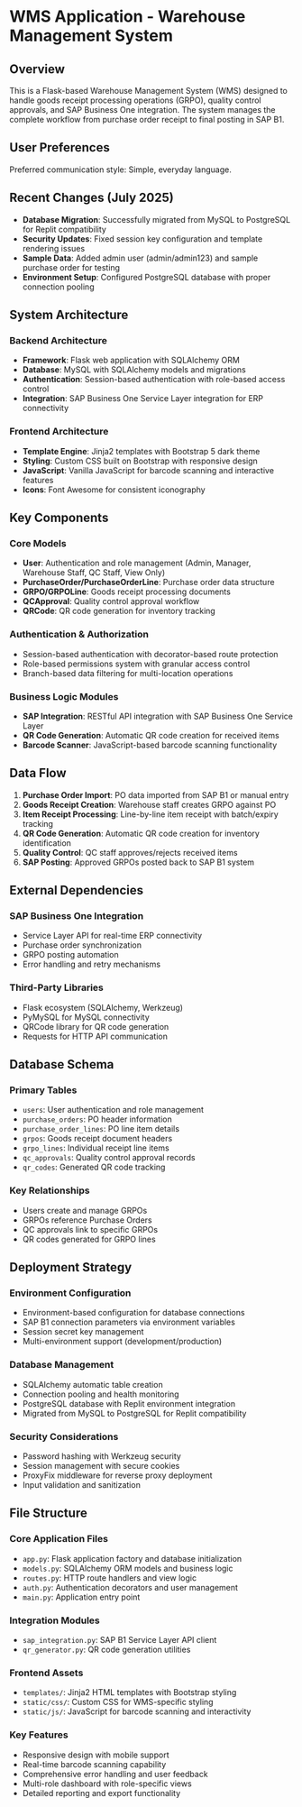 # WMS Application - Warehouse Management System

## Overview

This is a Flask-based Warehouse Management System (WMS) designed to handle goods receipt processing operations (GRPO), quality control approvals, and SAP Business One integration. The system manages the complete workflow from purchase order receipt to final posting in SAP B1.

## User Preferences

Preferred communication style: Simple, everyday language.

## Recent Changes (July 2025)

- **Database Migration**: Successfully migrated from MySQL to PostgreSQL for Replit compatibility
- **Security Updates**: Fixed session key configuration and template rendering issues  
- **Sample Data**: Added admin user (admin/admin123) and sample purchase order for testing
- **Environment Setup**: Configured PostgreSQL database with proper connection pooling

## System Architecture

### Backend Architecture
- **Framework**: Flask web application with SQLAlchemy ORM
- **Database**: MySQL with SQLAlchemy models and migrations
- **Authentication**: Session-based authentication with role-based access control
- **Integration**: SAP Business One Service Layer integration for ERP connectivity

### Frontend Architecture
- **Template Engine**: Jinja2 templates with Bootstrap 5 dark theme
- **Styling**: Custom CSS built on Bootstrap with responsive design
- **JavaScript**: Vanilla JavaScript for barcode scanning and interactive features
- **Icons**: Font Awesome for consistent iconography

## Key Components

### Core Models
- **User**: Authentication and role management (Admin, Manager, Warehouse Staff, QC Staff, View Only)
- **PurchaseOrder/PurchaseOrderLine**: Purchase order data structure
- **GRPO/GRPOLine**: Goods receipt processing documents
- **QCApproval**: Quality control approval workflow
- **QRCode**: QR code generation for inventory tracking

### Authentication & Authorization
- Session-based authentication with decorator-based route protection
- Role-based permissions system with granular access control
- Branch-based data filtering for multi-location operations

### Business Logic Modules
- **SAP Integration**: RESTful API integration with SAP Business One Service Layer
- **QR Code Generation**: Automatic QR code creation for received items
- **Barcode Scanner**: JavaScript-based barcode scanning functionality

## Data Flow

1. **Purchase Order Import**: PO data imported from SAP B1 or manual entry
2. **Goods Receipt Creation**: Warehouse staff creates GRPO against PO
3. **Item Receipt Processing**: Line-by-line item receipt with batch/expiry tracking
4. **QR Code Generation**: Automatic QR code creation for inventory identification
5. **Quality Control**: QC staff approves/rejects received items
6. **SAP Posting**: Approved GRPOs posted back to SAP B1 system

## External Dependencies

### SAP Business One Integration
- Service Layer API for real-time ERP connectivity
- Purchase order synchronization
- GRPO posting automation
- Error handling and retry mechanisms

### Third-Party Libraries
- Flask ecosystem (SQLAlchemy, Werkzeug)
- PyMySQL for MySQL connectivity
- QRCode library for QR code generation
- Requests for HTTP API communication

## Database Schema

### Primary Tables
- `users`: User authentication and role management
- `purchase_orders`: PO header information
- `purchase_order_lines`: PO line item details
- `grpos`: Goods receipt document headers
- `grpo_lines`: Individual receipt line items
- `qc_approvals`: Quality control approval records
- `qr_codes`: Generated QR code tracking

### Key Relationships
- Users create and manage GRPOs
- GRPOs reference Purchase Orders
- QC approvals link to specific GRPOs
- QR codes generated for GRPO lines

## Deployment Strategy

### Environment Configuration
- Environment-based configuration for database connections
- SAP B1 connection parameters via environment variables
- Session secret key management
- Multi-environment support (development/production)

### Database Management
- SQLAlchemy automatic table creation
- Connection pooling and health monitoring
- PostgreSQL database with Replit environment integration
- Migrated from MySQL to PostgreSQL for Replit compatibility

### Security Considerations
- Password hashing with Werkzeug security
- Session management with secure cookies
- ProxyFix middleware for reverse proxy deployment
- Input validation and sanitization

## File Structure

### Core Application Files
- `app.py`: Flask application factory and database initialization
- `models.py`: SQLAlchemy ORM models and business logic
- `routes.py`: HTTP route handlers and view logic
- `auth.py`: Authentication decorators and user management
- `main.py`: Application entry point

### Integration Modules
- `sap_integration.py`: SAP B1 Service Layer API client
- `qr_generator.py`: QR code generation utilities

### Frontend Assets
- `templates/`: Jinja2 HTML templates with Bootstrap styling
- `static/css/`: Custom CSS for WMS-specific styling
- `static/js/`: JavaScript for barcode scanning and interactivity

### Key Features
- Responsive design with mobile support
- Real-time barcode scanning capability
- Comprehensive error handling and user feedback
- Multi-role dashboard with role-specific views
- Detailed reporting and export functionality
